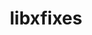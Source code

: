 ---
title: "libxfixes"
layout: cache
categories: [package, develop]
meta: {"compilers": ["gcc@=11.4.0", "oneapi@=2024.2.1"], "num_specs": 20, "num_specs_by_stack": {"e4s": 10, "e4s-oneapi": 5, "hep": 5, "root": 20}, "oss": ["ubuntu22.04"], "platforms": ["linux"], "stacks": ["e4s", "e4s-oneapi", "hep", "root"], "targets": ["x86_64_v3"], "versions": ["5.0.3"]}
spec_details: [{"compiler": "oneapi@=2024.2.1", "hash": "4bz7d2cpli5z2nev6vyap3afozyiiu3e", "os": "ubuntu22.04", "platform": "linux", "size": "-", "stacks": ["e4s-oneapi", "root"], "target": "x86_64_v3", "variants": ["build_system=autotools"], "versions": ["5.0.3"]}, {"compiler": "gcc@=11.4.0", "hash": "7jkk4s32ys62qlns4ypqbxnsjrtevcha", "os": "ubuntu22.04", "platform": "linux", "size": "-", "stacks": ["hep", "root"], "target": "x86_64_v3", "variants": ["build_system=autotools"], "versions": ["5.0.3"]}, {"compiler": "gcc@=11.4.0", "hash": "bc52fyv6xuouz2wd6vmxjkgvgmw4yqif", "os": "ubuntu22.04", "platform": "linux", "size": "-", "stacks": ["e4s", "root"], "target": "x86_64_v3", "variants": ["build_system=autotools"], "versions": ["5.0.3"]}, {"compiler": "gcc@=11.4.0", "hash": "bsfefar5bjcixbccvmmhsybxiobqs3ab", "os": "ubuntu22.04", "platform": "linux", "size": "-", "stacks": ["e4s", "root"], "target": "x86_64_v3", "variants": ["build_system=autotools"], "versions": ["5.0.3"]}, {"compiler": "oneapi@=2024.2.1", "hash": "dztdjx5krmhqkpzkxbo3a6qpt4qyaknv", "os": "ubuntu22.04", "platform": "linux", "size": "-", "stacks": ["e4s-oneapi", "root"], "target": "x86_64_v3", "variants": ["build_system=autotools"], "versions": ["5.0.3"]}, {"compiler": "gcc@=11.4.0", "hash": "ghiie5nj3ojpvqg4euro67yajslzwtjq", "os": "ubuntu22.04", "platform": "linux", "size": "-", "stacks": ["e4s", "root"], "target": "x86_64_v3", "variants": ["build_system=autotools"], "versions": ["5.0.3"]}, {"compiler": "oneapi@=2024.2.1", "hash": "gn3vmafd23qae5mum5v7u3ga5qwek6pr", "os": "ubuntu22.04", "platform": "linux", "size": "-", "stacks": ["e4s-oneapi", "root"], "target": "x86_64_v3", "variants": ["build_system=autotools"], "versions": ["5.0.3"]}, {"compiler": "gcc@=11.4.0", "hash": "grxryubfegt435u7wxwmsc54uhzovyak", "os": "ubuntu22.04", "platform": "linux", "size": "-", "stacks": ["hep", "root"], "target": "x86_64_v3", "variants": ["build_system=autotools"], "versions": ["5.0.3"]}, {"compiler": "gcc@=11.4.0", "hash": "ick3br66sxktol2xbtzmilbbjvwtpp3j", "os": "ubuntu22.04", "platform": "linux", "size": "-", "stacks": ["e4s", "root"], "target": "x86_64_v3", "variants": ["build_system=autotools"], "versions": ["5.0.3"]}, {"compiler": "oneapi@=2024.2.1", "hash": "kn7ob2kboil3pxotlicdpzf2x4xtp2v7", "os": "ubuntu22.04", "platform": "linux", "size": "-", "stacks": ["e4s-oneapi", "root"], "target": "x86_64_v3", "variants": ["build_system=autotools"], "versions": ["5.0.3"]}, {"compiler": "gcc@=11.4.0", "hash": "ljwz6ii7ihxemhnlochy5greu3emvy6f", "os": "ubuntu22.04", "platform": "linux", "size": "-", "stacks": ["e4s", "root"], "target": "x86_64_v3", "variants": ["build_system=autotools"], "versions": ["5.0.3"]}, {"compiler": "gcc@=11.4.0", "hash": "m2rplgpadt4vvy5rfocpzty6potzbjt5", "os": "ubuntu22.04", "platform": "linux", "size": "-", "stacks": ["hep", "root"], "target": "x86_64_v3", "variants": ["build_system=autotools"], "versions": ["5.0.3"]}, {"compiler": "gcc@=11.4.0", "hash": "m5igbxjvvrusa2csx76m2lynkapxw4r7", "os": "ubuntu22.04", "platform": "linux", "size": "-", "stacks": ["hep", "root"], "target": "x86_64_v3", "variants": ["build_system=autotools"], "versions": ["5.0.3"]}, {"compiler": "gcc@=11.4.0", "hash": "mfvm7hjlnycww6cbwvhptt5a6wdincdr", "os": "ubuntu22.04", "platform": "linux", "size": "-", "stacks": ["hep", "root"], "target": "x86_64_v3", "variants": ["build_system=autotools"], "versions": ["5.0.3"]}, {"compiler": "gcc@=11.4.0", "hash": "pxvac65o4rqo25yohkwajqiqx4zmvwyy", "os": "ubuntu22.04", "platform": "linux", "size": "-", "stacks": ["e4s", "root"], "target": "x86_64_v3", "variants": ["build_system=autotools"], "versions": ["5.0.3"]}, {"compiler": "gcc@=11.4.0", "hash": "qjrkpqzufqzbuzk5zsl22ptzdjewmaqr", "os": "ubuntu22.04", "platform": "linux", "size": "-", "stacks": ["e4s", "root"], "target": "x86_64_v3", "variants": ["build_system=autotools"], "versions": ["5.0.3"]}, {"compiler": "gcc@=11.4.0", "hash": "rsqx3uz3oei7zmdoyg7cojziuklipyub", "os": "ubuntu22.04", "platform": "linux", "size": "-", "stacks": ["e4s", "root"], "target": "x86_64_v3", "variants": ["build_system=autotools"], "versions": ["5.0.3"]}, {"compiler": "gcc@=11.4.0", "hash": "u465rtfll4htyqcokxfqmen4nnpdomos", "os": "ubuntu22.04", "platform": "linux", "size": "-", "stacks": ["e4s", "root"], "target": "x86_64_v3", "variants": ["build_system=autotools"], "versions": ["5.0.3"]}, {"compiler": "oneapi@=2024.2.1", "hash": "vtkpd4vbr252dwq5lx53y3rsu4pmwv4p", "os": "ubuntu22.04", "platform": "linux", "size": "-", "stacks": ["e4s-oneapi", "root"], "target": "x86_64_v3", "variants": ["build_system=autotools"], "versions": ["5.0.3"]}, {"compiler": "gcc@=11.4.0", "hash": "zghmwuxmnpbgawu4ssg4wltu7ulijwav", "os": "ubuntu22.04", "platform": "linux", "size": "-", "stacks": ["e4s", "root"], "target": "x86_64_v3", "variants": ["build_system=autotools"], "versions": ["5.0.3"]}]
---